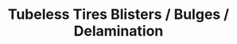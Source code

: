 ---
layout: community
category: community
title: "Tubeless Tires Blisters / Bulges / Delamination"
description: "Anybody had their tubeless tyres like blister or delaminate before? Just grabbed the bike after about two weeks in storage and initially found one ping pong ball size blister and then shortly after lots of pea size blisters/bulges. I’ve been able to pierce them all with a pin. "
isTopLevel: false
isSingleLevel: false
isArticle: false
datePublished: 2022-06-22 10:37:00 +0300
dateModified: 2022-06-22 10:37:00 +0300
published: false
---